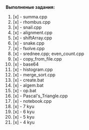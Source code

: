 **Выполненые задания:**
1. [x] - summa.cpp
2. [x] - rhombus.cpp
3. [x] - snail.cpp
4. [x] - alignment.cpp
5. [x] - shiftArray.cpp
6. [x] - snake.cpp
7. [x] - fsolve.cpp
8. [x] - srednee.cpp; even_count.cpp
9. [x] - copy_from_file.cpp
10. [x] - base64
11. [x] - histogram.cpp
12. [x] - merge_sort.cpp
13. [x] - create.bat
14. [x] - algem.bat
15. [x] - op.bat
16. [x] - Pascal's_Triangle.cpp
17. [x] - notebook.cpp
18. [x] - 7 kyu
19. [x] - 6 kyu
20. [x] - 5 kyu
21. [x] - 4 kyu
